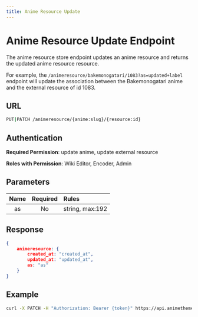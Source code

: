 ```yaml
---
title: Anime Resource Update
---
```


# Anime Resource Update Endpoint

The anime resource store endpoint updates an anime resource and returns the updated anime resource resource.

For example, the `/animeresource/bakemonogatari/1083?as=updated+label` endpoint will update the association between the Bakemonogatari anime and the external resource of id 1083.

## URL

```sh
PUT|PATCH /animeresource/{anime:slug}/{resource:id}
```

## Authentication

**Required Permission**: update anime, update external resource

**Roles with Permission**: Wiki Editor, Encoder, Admin

## Parameters

| Name        | Required | Rules           |
| :---------: | :------: | :-------------- |
| as          | No       | string, max:192 |

## Response

```json
{
    animeresource: {
        created_at: "created_at",
        updated_at: "updated_at",
        as: "as"
    }
}
```

## Example

```bash
curl -X PATCH -H "Authorization: Bearer {token}" https://api.animethemes.moe/animeresource/
```
